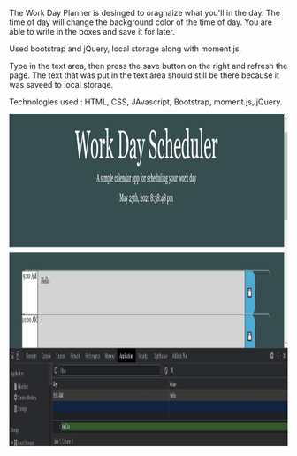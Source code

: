 The Work Day Planner is desinged to oragnaize what you'll in the day. The time of day will change the background color of the time of day. You are able to write in the boxes and save it for later.

Used bootstrap and jQuery, local storage along with moment.js.

Type in the text area, then press the save button on the right and refresh the page. The text that was put in the text area should still be there because it was saveed to local storage.

Technologies used : HTML, CSS, JAvascript, Bootstrap, moment.js, jQuery.

<img src="./images/DayPlanner.jpg" alt="DayPlanner Image" width="100%" height="600px">